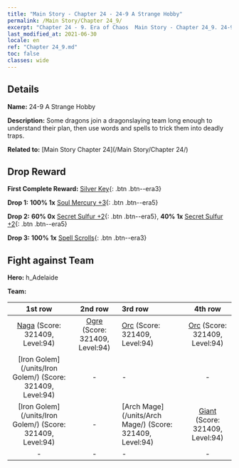 ```yaml
---
title: "Main Story - Chapter 24 - 24-9 A Strange Hobby"
permalink: /Main Story/Chapter 24_9/
excerpt: "Chapter 24 - 9. Era of Chaos  Main Story - Chapter 24_9. 24-9 A Strange Hobby"
last_modified_at: 2021-06-30
locale: en
ref: "Chapter 24_9.md"
toc: false
classes: wide
---
```


## Details

 **Name:** 24-9 A Strange Hobby

 **Description:** Some dragons join a dragonslaying team long enough to understand their plan, then use words and spells to trick them into deadly traps.

 **Related to:** [Main Story Chapter 24](/Main Story/Chapter 24/)

## Drop Reward

 **First Complete Reward:** [Silver Key](/Items/con_693/){: .btn .btn--era3}

 **Drop 1:** **100% 1x** [Soul Mercury +3](/Items/mat_84/){: .btn .btn--era5}

 **Drop 2:** **60% 0x** [Secret Sulfur +2](/Items/mat_78/){: .btn .btn--era5}, **40% 1x** [Secret Sulfur +2](/Items/mat_78/){: .btn .btn--era5}

 **Drop 3:** **100% 1x** [Spell Scrolls](/Items/con_694/){: .btn .btn--era3}


## Fight against Team
 **Hero:** h_Adelaide

 **Team:**


  | 1st row | 2nd row | 3rd row | 4th row |
  |:----:|:----:|:----|:----:|
  | [Naga](/units/Naga/) (Score: 321409, Level:94)  | [Ogre](/units/Ogre/) (Score: 321409, Level:94)  | [Orc](/units/Orc/) (Score: 321409, Level:94)  | [Orc](/units/Orc/) (Score: 321409, Level:94)  |
  | [Iron Golem](/units/Iron Golem/) (Score: 321409, Level:94)  | - | - | - |
  | [Iron Golem](/units/Iron Golem/) (Score: 321409, Level:94)  | - | [Arch Mage](/units/Arch Mage/) (Score: 321409, Level:94)  | [Giant](/units/Giant/) (Score: 321409, Level:94)  |
  | - | - | - | - |


